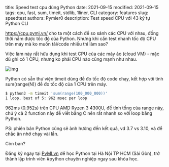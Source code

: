 title: Speed test cpu dùng Python
date: 2021-09-15
modified: 2021-09-15
tags: cpu, fast, sum, timeit, stdlib, 1liner, CLI
category: features
slug: speedtest
authors: Pymier0
description: Test speed CPU với 43 ký tự Python CLI

https://cpu.pymi.vn/ cho ta một cách để so sánh các CPU với nhau, đồng thời nắm được tốc độ của Python. Nhưng khi cần test nhanh tốc độ CPU trên máy mà ko muốn tải/code nhiều thì làm sao?

Việc làm này rất hữu dụng khi test CPU của các máy ảo (cloud VM) - mặc dù ghi có 1 CPU, nhưng ko phải CPU nào cũng mạnh như nhau.

![img](https://images.unsplash.com/photo-1593697703081-129cf07ed377?crop=entropy&cs=tinysrgb&fit=max&fm=jpg&ixid=MnwyMzI1MzN8MHwxfHJhbmRvbXx8fHx8fHx8fDE2MzE3MjA3MDI&ixlib=rb-1.2.1&q=80&w=600)

Python có sẵn thư viện timeit dùng để đo tốc độ code chạy,
kết hợp với tính sum(range(N)) để đo tốc độ của 1 CPU trên máy.

```sh
$ python3 -m timeit 'sum(range(100_000_000))'
1 loop, best of 5: 962 msec per loop
```

962ms (0.952s) trên CPU AMD Ryzen 3 4300U, để tính tổng của range này, chú ý cả 2 function này đề viết bằng C nên rất nhanh so với loop bằng Python.

PS: phiên bản Python cũng sẽ ảnh hưởng đến kết quả, vd 3.7 vs 3.10, và để chắc ăn nhớ chạy vài lần.

Còn bạn?

Đăng ký ngay tại [PyMI.vn](https://pymi.vn) để học Python tại Hà Nội TP HCM (Sài Gòn),
trở thành lập trình viên #python chuyên nghiệp ngay sau khóa học.
